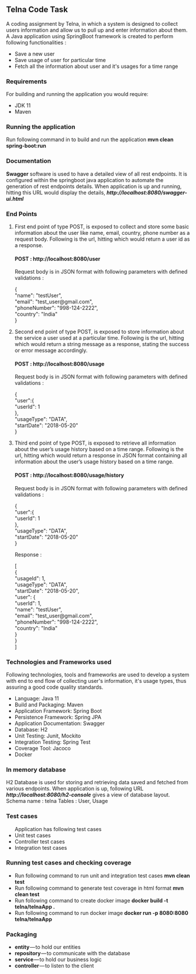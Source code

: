 <h2>Telna Code Task</h2>

A coding assignment by Telna, in which a system	 is designed to	collect users information and allow	us to	pull up	and	enter information	about	them.
<br>A Java application using SpringBoot framework is created to perform following functionalities :
<ul>
<li>Save a new user</li>
<li>Save usage of user for particular time</li>
<li>Fetch all the information about user and it's usages for a time range</li>
</ul>

<h3>Requirements</h3>
For building and running the application you would require:<br>

<ul>
<li>JDK 11</li>
<li>Maven</li>
</ul>

<h3>Running the application</h3>
Run following command in to build and run the application <b>mvn clean spring-boot:run</b>

<h3>Documentation</h3>
<b>Swagger</b> software is used to have a detailed view of all rest endpoints. It is configured within the springboot java application to automate the generation of rest endpoints details.
When application is up and running, hitting this URL would display the details, <b><i>http://localhost:8080/swagger-ui.html</b></i>

<h3>End Points</h3>
<ol><li>First end point of type POST, is exposed to	collect	and	store	some basic information about the user like name,	email,	country,	phone	number as a request body.
Following is the url, hitting which would return a user id as a response.</li>
<h4>POST : http://localhost:8080/user</h4>
Request body is in JSON format with following parameters with defined validations :
<p>{<br/>"name": "testUser",<br/> "email": "test_user@gmail.com",<br/>"phoneNumber": "998-124-2222",<br/>"country": "India"<br/>}</p>
 </li>
<li>Second end point of type POST, is exposed to store information	about	the service	a	user used	at a particular
time.	
Following is the url, hitting which would return a string message as a response, stating the success or error message accordingly.</li>
<h4>POST : http://localhost:8080/usage</h4>
Request body is in JSON format with following parameters with defined validations :
<p>{<br/>"user":{<br/>"userId": 1<br/>},<br/> "usageType": "DATA",<br/>"startDate": "2018-05-20"<br/>}</p>
 </li>
<li>Third end point of type POST, is exposed to retrieve	all	information	about	 the	 user’s	 usage	 history based		
on	a	time	range.	
Following is the url, hitting which would return a response in JSON format containing all	information	about	 the	 user’s	 usage	 history based		
on	a	time	range.</li>
<h4>POST : http://localhost:8080/usage/history</h4>
Request body is in JSON format with following parameters with defined validations :
<p>{<br/>"user":{<br/>"userId": 1<br/>},<br/> "usageType": "DATA",<br/>"startDate": "2018-05-20"<br/>}</p>
Response : 
<p>[<br>{<br/>"usageId": 1,<br/>    "usageType": "DATA",<br/>"startDate": "2018-05-20",<br/>"user": {<br>"userId": 1,<br>"name": "testUser",<br/> "email": "test_user@gmail.com",<br/>"phoneNumber": "998-124-2222",<br/>"country": "India"<br>}<br>}<br>]</p>
</li>
</ol>
<h3>Technologies and Frameworks used</h3>
Following technologies, tools and frameworks are used to develop a system with end to end flow of collecting user's information, it's usage types, thus assuring a good code quality standards.<br>
<ul>
<li>Language: Java 11</li>
<li>Build and Packaging: Maven</li>
<li>Application Framework: Spring Boot</li>
<li>Persistence Framework: Spring JPA </li>
<li>Application Documentation: Swagger</li>
<li>Database: H2</li>
<li>Unit Testing: Junit, Mockito</li>
<li>Integration Testing: Spring Test</li>
<li>Coverage Tool: Jacoco</li>
<li>Docker</li>
</ul>

<h3>In memory database</h3>
H2 Database is used for storing and retrieving data saved and fetched from various endpoints.
When application is up, following URL <b><i>http://localhost:8080/h2-console</i></b> gives a view of database layout.<br>
Schema name : telna
Tables : User, Usage


<h3>Test cases</h3>
<ul>
 Application has following test cases
  <li>Unit test cases</li>
  <li>Controller test cases</li>
  <li>Integration test cases</li>
</ul>

<h3>Running test cases and checking coverage</h3>
<ul>
<li>Run following command to run unit and integration test cases <b> mvn clean test</b></li>
<li>Run following command to generate test coverage in html format <b> mvn clean test</b></li>
<li>Run following command to create docker image <b>docker build -t telna/telnaApp .</b></li>
<li>Run following command to run docker image <b>docker run -p 8080:8080 telna/telnaApp</b></li>
</ul>

<h3>Packaging</h3>
<ul>
<li><b>entity</b> — to hold our entities</li>
<li><b>repository</b> — to communicate with the database</li>
<li><b>service</b> — to hold our business logic</li>
<li><b>controller</b> — to listen to the client</li>
</ul>



